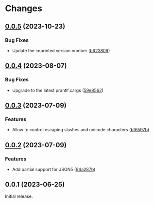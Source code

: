 # Changes

## [0.0.5](https://github.com/prantlf/v-jsonlint/compare/v0.0.4...v0.0.5) (2023-10-23)

### Bug Fixes

* Update the imprinted version number ([b623809](https://github.com/prantlf/v-jsonlint/commit/b62380929d7c34eb6c7a90a2ae150c340a359d42))

## [0.0.4](https://github.com/prantlf/v-jsonlint/compare/v0.0.3...v0.0.4) (2023-08-07)

### Bug Fixes

* Upgrade to the latest prantlf.cargs ([59e8562](https://github.com/prantlf/v-jsonlint/commit/59e85629ac7a99a5529915eab0e0c179116bcb93))

## [0.0.3](https://github.com/prantlf/v-jsonlint/compare/v0.0.2...v0.0.3) (2023-07-09)

### Features

* Allow to control escaping slashes and unicode characters ([bf6597b](https://github.com/prantlf/v-jsonlint/commit/bf6597b31f23bd40529b0f8ce36d89fb89f46c54))

## [0.0.2](https://github.com/prantlf/v-jsonlint/compare/v0.0.1...v0.0.2) (2023-07-09)

### Features

* Add partial support for JSON5 ([94a287b](https://github.com/prantlf/v-jsonlint/commit/94a287bd9c8e877b558ea1b0c2a0be3a954a6c71))

## 0.0.1 (2023-06-25)

Initial release.
